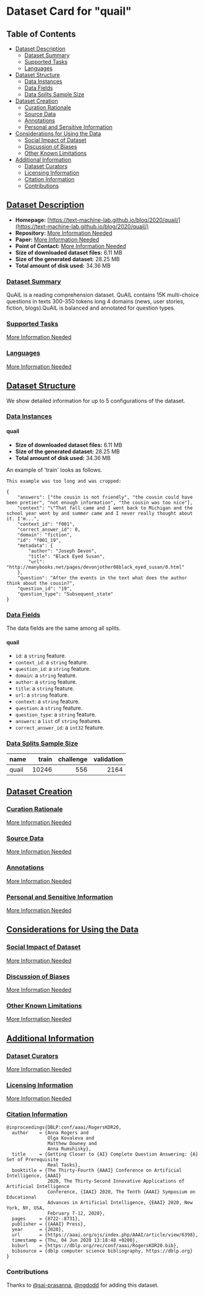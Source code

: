 ---
---

# Dataset Card for "quail"

## Table of Contents
- [Dataset Description](#dataset-description)
  - [Dataset Summary](#dataset-summary)
  - [Supported Tasks](#supported-tasks)
  - [Languages](#languages)
- [Dataset Structure](#dataset-structure)
  - [Data Instances](#data-instances)
  - [Data Fields](#data-fields)
  - [Data Splits Sample Size](#data-splits-sample-size)
- [Dataset Creation](#dataset-creation)
  - [Curation Rationale](#curation-rationale)
  - [Source Data](#source-data)
  - [Annotations](#annotations)
  - [Personal and Sensitive Information](#personal-and-sensitive-information)
- [Considerations for Using the Data](#considerations-for-using-the-data)
  - [Social Impact of Dataset](#social-impact-of-dataset)
  - [Discussion of Biases](#discussion-of-biases)
  - [Other Known Limitations](#other-known-limitations)
- [Additional Information](#additional-information)
  - [Dataset Curators](#dataset-curators)
  - [Licensing Information](#licensing-information)
  - [Citation Information](#citation-information)
  - [Contributions](#contributions)

## [Dataset Description](#dataset-description)

- **Homepage:** [https://text-machine-lab.github.io/blog/2020/quail/](https://text-machine-lab.github.io/blog/2020/quail/)
- **Repository:** [More Information Needed](https://github.com/huggingface/datasets/blob/master/CONTRIBUTING.md#how-to-contribute-to-the-dataset-cards)
- **Paper:** [More Information Needed](https://github.com/huggingface/datasets/blob/master/CONTRIBUTING.md#how-to-contribute-to-the-dataset-cards)
- **Point of Contact:** [More Information Needed](https://github.com/huggingface/datasets/blob/master/CONTRIBUTING.md#how-to-contribute-to-the-dataset-cards)
- **Size of downloaded dataset files:** 6.11 MB
- **Size of the generated dataset:** 28.25 MB
- **Total amount of disk used:** 34.36 MB

### [Dataset Summary](#dataset-summary)

QuAIL is a  reading comprehension dataset. QuAIL contains 15K multi-choice questions in texts 300-350 tokens long 4 domains (news, user stories, fiction, blogs).QuAIL is balanced and annotated for question types.

### [Supported Tasks](#supported-tasks)

[More Information Needed](https://github.com/huggingface/datasets/blob/master/CONTRIBUTING.md#how-to-contribute-to-the-dataset-cards)

### [Languages](#languages)

[More Information Needed](https://github.com/huggingface/datasets/blob/master/CONTRIBUTING.md#how-to-contribute-to-the-dataset-cards)

## [Dataset Structure](#dataset-structure)

We show detailed information for up to 5 configurations of the dataset.

### [Data Instances](#data-instances)

#### quail

- **Size of downloaded dataset files:** 6.11 MB
- **Size of the generated dataset:** 28.25 MB
- **Total amount of disk used:** 34.36 MB

An example of 'train' looks as follows.
```
This example was too long and was cropped:

{
    "answers": ["the cousin is not friendly", "the cousin could have been pretier", "not enough information", "the cousin was too nice"],
    "context": "\"That fall came and I went back to Michigan and the school year went by and summer came and I never really thought about it. I'm...",
    "context_id": "f001",
    "correct_answer_id": 0,
    "domain": "fiction",
    "id": "f001_19",
    "metadata": {
        "author": "Joseph Devon",
        "title": "Black Eyed Susan",
        "url": "http://manybooks.net/pages/devonjother08black_eyed_susan/0.html"
    },
    "question": "After the events in the text what does the author think about the cousin?",
    "question_id": "19",
    "question_type": "Subsequent_state"
}
```

### [Data Fields](#data-fields)

The data fields are the same among all splits.

#### quail
- `id`: a `string` feature.
- `context_id`: a `string` feature.
- `question_id`: a `string` feature.
- `domain`: a `string` feature.
- `author`: a `string` feature.
- `title`: a `string` feature.
- `url`: a `string` feature.
- `context`: a `string` feature.
- `question`: a `string` feature.
- `question_type`: a `string` feature.
- `answers`: a `list` of `string` features.
- `correct_answer_id`: a `int32` feature.

### [Data Splits Sample Size](#data-splits-sample-size)

|name |train|challenge|validation|
|-----|----:|--------:|---------:|
|quail|10246|      556|      2164|

## [Dataset Creation](#dataset-creation)

### [Curation Rationale](#curation-rationale)

[More Information Needed](https://github.com/huggingface/datasets/blob/master/CONTRIBUTING.md#how-to-contribute-to-the-dataset-cards)

### [Source Data](#source-data)

[More Information Needed](https://github.com/huggingface/datasets/blob/master/CONTRIBUTING.md#how-to-contribute-to-the-dataset-cards)

### [Annotations](#annotations)

[More Information Needed](https://github.com/huggingface/datasets/blob/master/CONTRIBUTING.md#how-to-contribute-to-the-dataset-cards)

### [Personal and Sensitive Information](#personal-and-sensitive-information)

[More Information Needed](https://github.com/huggingface/datasets/blob/master/CONTRIBUTING.md#how-to-contribute-to-the-dataset-cards)

## [Considerations for Using the Data](#considerations-for-using-the-data)

### [Social Impact of Dataset](#social-impact-of-dataset)

[More Information Needed](https://github.com/huggingface/datasets/blob/master/CONTRIBUTING.md#how-to-contribute-to-the-dataset-cards)

### [Discussion of Biases](#discussion-of-biases)

[More Information Needed](https://github.com/huggingface/datasets/blob/master/CONTRIBUTING.md#how-to-contribute-to-the-dataset-cards)

### [Other Known Limitations](#other-known-limitations)

[More Information Needed](https://github.com/huggingface/datasets/blob/master/CONTRIBUTING.md#how-to-contribute-to-the-dataset-cards)

## [Additional Information](#additional-information)

### [Dataset Curators](#dataset-curators)

[More Information Needed](https://github.com/huggingface/datasets/blob/master/CONTRIBUTING.md#how-to-contribute-to-the-dataset-cards)

### [Licensing Information](#licensing-information)

[More Information Needed](https://github.com/huggingface/datasets/blob/master/CONTRIBUTING.md#how-to-contribute-to-the-dataset-cards)

### [Citation Information](#citation-information)

```
@inproceedings{DBLP:conf/aaai/RogersKDR20,
  author    = {Anna Rogers and
               Olga Kovaleva and
               Matthew Downey and
               Anna Rumshisky},
  title     = {Getting Closer to {AI} Complete Question Answering: {A} Set of Prerequisite
               Real Tasks},
  booktitle = {The Thirty-Fourth {AAAI} Conference on Artificial Intelligence, {AAAI}
               2020, The Thirty-Second Innovative Applications of Artificial Intelligence
               Conference, {IAAI} 2020, The Tenth {AAAI} Symposium on Educational
               Advances in Artificial Intelligence, {EAAI} 2020, New York, NY, USA,
               February 7-12, 2020},
  pages     = {8722--8731},
  publisher = {{AAAI} Press},
  year      = {2020},
  url       = {https://aaai.org/ojs/index.php/AAAI/article/view/6398},
  timestamp = {Thu, 04 Jun 2020 13:18:48 +0200},
  biburl    = {https://dblp.org/rec/conf/aaai/RogersKDR20.bib},
  bibsource = {dblp computer science bibliography, https://dblp.org}
}

```


### Contributions

Thanks to [@sai-prasanna](https://github.com/sai-prasanna), [@ngdodd](https://github.com/ngdodd) for adding this dataset.